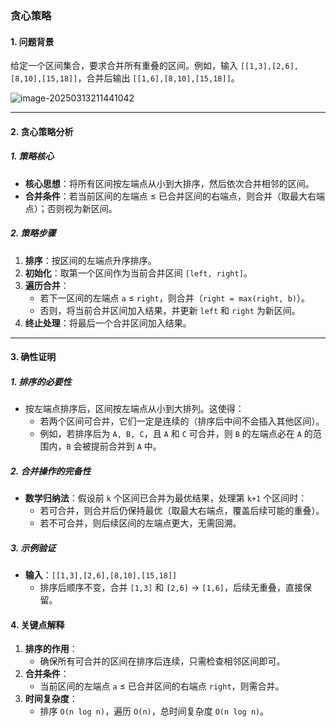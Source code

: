 ### 贪心策略

#### 1. 问题背景

给定一个区间集合，要求合并所有重叠的区间。例如，输入 `[[1,3],[2,6],[8,10],[15,18]]`，合并后输出 `[[1,6],[8,10],[15,18]]`。

![image-20250313211441042](https://cdn.jsdelivr.net/gh/huangcancan-xbc/Drawing-bed@master/Algorithm/20250313211441342.png)

---

#### 2. 贪心策略分析

##### 1. 策略核心

- **核心思想**：将所有区间按左端点从小到大排序，然后依次合并相邻的区间。
- **合并条件**：若当前区间的左端点 ≤ 已合并区间的右端点，则合并（取最大右端点）；否则视为新区间。

##### 2. 策略步骤

1. **排序**：按区间的左端点升序排序。
2. **初始化**：取第一个区间作为当前合并区间 `[left, right]`。
3. **遍历合并**：
   - 若下一区间的左端点 `a` ≤ `right`，则合并（`right = max(right, b)`）。
   - 否则，将当前合并区间加入结果，并更新 `left` 和 `right` 为新区间。
4. **终止处理**：将最后一个合并区间加入结果。

---

#### 3. 确性证明

##### 1. 排序的必要性

- 按左端点排序后，区间按左端点从小到大排列。这使得：
  - 若两个区间可合并，它们一定是连续的（排序后中间不会插入其他区间）。
  - 例如，若排序后为 `A, B, C`，且 `A` 和 `C` 可合并，则 `B` 的左端点必在 `A` 的范围内，`B` 会被提前合并到 `A` 中。

##### 2. 合并操作的完备性

- **数学归纳法**：假设前 `k` 个区间已合并为最优结果，处理第 `k+1` 个区间时：
  - 若可合并，则合并后仍保持最优（取最大右端点，覆盖后续可能的重叠）。
  - 若不可合并，则后续区间的左端点更大，无需回溯。

##### 3. 示例验证

- **输入**：`[[1,3],[2,6],[8,10],[15,18]]`  
  - 排序后顺序不变，合并 `[1,3]` 和 `[2,6]` → `[1,6]`，后续无重叠，直接保留。

#### 4. 关键点解释

1. **排序的作用**：  
   - 确保所有可合并的区间在排序后连续，只需检查相邻区间即可。
2. **合并条件**：  
   - 当前区间的左端点 `a` ≤ 已合并区间的右端点 `right`，则需合并。
3. **时间复杂度**：  
   - 排序 `O(n log n)`，遍历 `O(n)`，总时间复杂度 `O(n log n)`。
